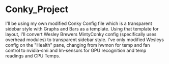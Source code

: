 # Conky_Project

I'll be using my own modified Conky Config file which is a transparent sidebar style with Graphs and Bars as a template. 
Using that template for layout, I'll convert Wesley Brewers MintyConky config (specifically uses overhead modules) to transparent
sidebar style.  I've only modified Wesleys config on the "Health" pane, changing from hwmon for temp and fan control to nvidia-smi
and lm-sensors for GPU recognition and temp readings and CPU Temps.  
